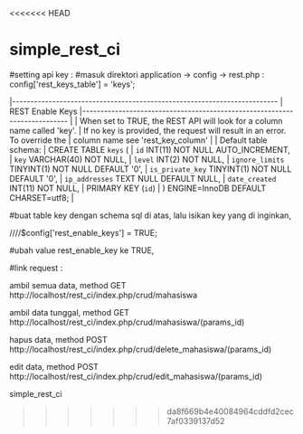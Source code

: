 <<<<<<< HEAD
# simple_rest_ci


#setting api key :
#masuk direktori application -> config -> rest.php :
config['rest_keys_table'] = 'keys';

|-------------------------------------------------------------------------
| REST Enable Keys
|--------------------------------------------------------------------------
|
| When set to TRUE, the REST API will look for a column name called 'key'.
| If no key is provided, the request will result in an error. To override the
| column name see 'rest_key_column'
|
| Default table schema:
|   CREATE TABLE `keys` (
|       `id` INT(11) NOT NULL AUTO_INCREMENT,
|       `key` VARCHAR(40) NOT NULL,
|       `level` INT(2) NOT NULL,
|       `ignore_limits` TINYINT(1) NOT NULL DEFAULT '0',
|       `is_private_key` TINYINT(1)  NOT NULL DEFAULT '0',
|       `ip_addresses` TEXT NULL DEFAULT NULL,
|       `date_created` INT(11) NOT NULL,
|       PRIMARY KEY (`id`)
|   ) ENGINE=InnoDB DEFAULT CHARSET=utf8;
|


#buat table key dengan schema sql di atas, lalu isikan key yang di inginkan,



////$config['rest_enable_keys'] = TRUE;

#ubah value rest_enable_key ke TRUE,



#link request :

ambil semua data, method GET http://localhost/rest_ci/index.php/crud/mahasiswa

ambil data tunggal, method GET http://localhost/rest_ci/index.php/crud/mahasiswa/(params_id)

hapus data, method POST http://localhost/rest_ci/index.php/crud/delete_mahasiswa/(params_id)

edit data, method POST http://localhost/rest_ci/index.php/crud/edit_mahasiswa/(params_id)



simple_rest_ci
>>>>>>> da8f669b4e40084964cddfd2cec7af0339137d52
